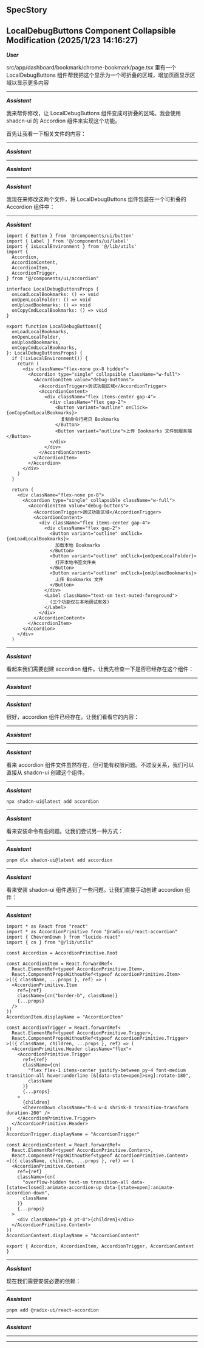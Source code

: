 ## SpecStory

## LocalDebugButtons Component Collapsible Modification (2025/1/23 14:16:27)

_**User**_

src/app/dashboard/bookmark/chrome-bookmark/page.tsx 里有一个 LocalDebugButtons 组件帮我把这个显示为一个可折叠的区域，增加页面显示区域以显示更多内容

---

_**Assistant**_

我来帮你修改，让 LocalDebugButtons 组件变成可折叠的区域。我会使用 shadcn-ui 的 Accordion 组件来实现这个功能。

首先让我看一下相关文件的内容：

---

_**Assistant**_

---

_**Assistant**_

---

_**Assistant**_

我现在来修改这两个文件，将 LocalDebugButtons 组件包装在一个可折叠的 Accordion 组件中：

---

_**Assistant**_

```
import { Button } from '@/components/ui/button'
import { Label } from '@/components/ui/label'
import { isLocalEnvironment } from '@/lib/utils'
import {
  Accordion,
  AccordionContent,
  AccordionItem,
  AccordionTrigger,
} from "@/components/ui/accordion"

interface LocalDebugButtonsProps {
  onLoadLocalBookmarks: () => void
  onOpenLocalFolder: () => void
  onUploadBookmarks: () => void
  onCopyCmdLocalBookmarks: () => void
}

export function LocalDebugButtons({
  onLoadLocalBookmarks,
  onOpenLocalFolder,
  onUploadBookmarks,
  onCopyCmdLocalBookmarks,
}: LocalDebugButtonsProps) {
  if (!isLocalEnvironment()) {
    return (
      <div className="flex-none px-8 hidden">
        <Accordion type="single" collapsible className="w-full">
          <AccordionItem value="debug-buttons">
            <AccordionTrigger>调试功能区域</AccordionTrigger>
            <AccordionContent>
              <div className="flex items-center gap-4">
                <div className="flex gap-2">
                  <Button variant="outline" onClick={onCopyCmdLocalBookmarks}>
                    复制命令行拷贝 Bookmarks
                  </Button>
                  <Button variant="outline">上传 Bookmarks 文件到服务端</Button>
                </div>
              </div>
            </AccordionContent>
          </AccordionItem>
        </Accordion>
      </div>
    )
  }

  return (
    <div className="flex-none px-8">
      <Accordion type="single" collapsible className="w-full">
        <AccordionItem value="debug-buttons">
          <AccordionTrigger>调试功能区域</AccordionTrigger>
          <AccordionContent>
            <div className="flex items-center gap-4">
              <div className="flex gap-2">
                <Button variant="outline" onClick={onLoadLocalBookmarks}>
                  加载本地 Bookmarks
                </Button>
                <Button variant="outline" onClick={onOpenLocalFolder}>
                  打开本地书签文件夹
                </Button>
                <Button variant="outline" onClick={onUploadBookmarks}>
                  上传 Bookmarks 文件
                </Button>
              </div>
              <Label className="text-sm text-muted-foreground">
                (三个功能仅在本地调试有效)
              </Label>
            </div>
          </AccordionContent>
        </AccordionItem>
      </Accordion>
    </div>
  )
```

---

_**Assistant**_

看起来我们需要创建 accordion 组件。让我先检查一下是否已经存在这个组件：

---

_**Assistant**_

---

_**Assistant**_

很好，accordion 组件已经存在。让我们看看它的内容：

---

_**Assistant**_

---

_**Assistant**_

看来 accordion 组件文件虽然存在，但可能有权限问题。不过没关系，我们可以直接从 shadcn-ui 创建这个组件。

---

_**Assistant**_

```
npx shadcn-ui@latest add accordion
```

---

_**Assistant**_

看来安装命令有些问题。让我们尝试另一种方式：

---

_**Assistant**_

```
pnpm dlx shadcn-ui@latest add accordion
```

---

_**Assistant**_

看来安装 shadcn-ui 组件遇到了一些问题。让我们直接手动创建 accordion 组件：

---

_**Assistant**_

```
import * as React from "react"
import * as AccordionPrimitive from "@radix-ui/react-accordion"
import { ChevronDown } from "lucide-react"
import { cn } from "@/lib/utils"

const Accordion = AccordionPrimitive.Root

const AccordionItem = React.forwardRef<
  React.ElementRef<typeof AccordionPrimitive.Item>,
  React.ComponentPropsWithoutRef<typeof AccordionPrimitive.Item>
>(({ className, ...props }, ref) => (
  <AccordionPrimitive.Item
    ref={ref}
    className={cn("border-b", className)}
    {...props}
  />
))
AccordionItem.displayName = "AccordionItem"

const AccordionTrigger = React.forwardRef<
  React.ElementRef<typeof AccordionPrimitive.Trigger>,
  React.ComponentPropsWithoutRef<typeof AccordionPrimitive.Trigger>
>(({ className, children, ...props }, ref) => (
  <AccordionPrimitive.Header className="flex">
    <AccordionPrimitive.Trigger
      ref={ref}
      className={cn(
        "flex flex-1 items-center justify-between py-4 font-medium transition-all hover:underline [&[data-state=open]>svg]:rotate-180",
        className
      )}
      {...props}
    >
      {children}
      <ChevronDown className="h-4 w-4 shrink-0 transition-transform duration-200" />
    </AccordionPrimitive.Trigger>
  </AccordionPrimitive.Header>
))
AccordionTrigger.displayName = "AccordionTrigger"

const AccordionContent = React.forwardRef<
  React.ElementRef<typeof AccordionPrimitive.Content>,
  React.ComponentPropsWithoutRef<typeof AccordionPrimitive.Content>
>(({ className, children, ...props }, ref) => (
  <AccordionPrimitive.Content
    ref={ref}
    className={cn(
      "overflow-hidden text-sm transition-all data-[state=closed]:animate-accordion-up data-[state=open]:animate-accordion-down",
      className
    )}
    {...props}
  >
    <div className="pb-4 pt-0">{children}</div>
  </AccordionPrimitive.Content>
))
AccordionContent.displayName = "AccordionContent"

export { Accordion, AccordionItem, AccordionTrigger, AccordionContent }
```

---

_**Assistant**_

现在我们需要安装必要的依赖：

---

_**Assistant**_

```
pnpm add @radix-ui/react-accordion
```

---

_**Assistant**_

---

---
